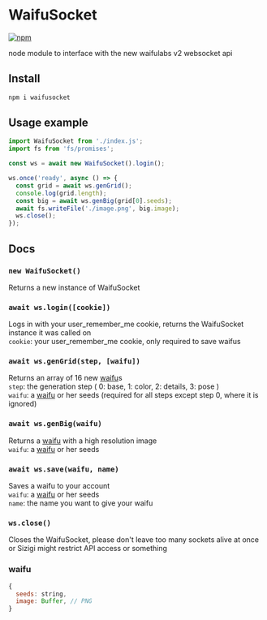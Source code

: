 # WaifuSocket
[![npm](https://img.shields.io/npm/v/waifusocket?style=flat-square)](https://npmjs.com/package/waifusocket)

node module to interface with the new waifulabs v2 websocket api

## Install
```sh
npm i waifusocket
```

## Usage example
```js
import WaifuSocket from './index.js';
import fs from 'fs/promises';

const ws = await new WaifuSocket().login();

ws.once('ready', async () => {
  const grid = await ws.genGrid();
  console.log(grid.length);
  const big = await ws.genBig(grid[0].seeds);
  await fs.writeFile('./image.png', big.image);
  ws.close();
});
```

## Docs
### `new WaifuSocket()`
Returns a new instance of WaifuSocket

### `await ws.login([cookie])`
Logs in with your user_remember_me cookie, returns the WaifuSocket instance it was called on\
`cookie`: your user_remember_me cookie, only required to save waifus

### `await ws.genGrid(step, [waifu])`
Returns an array of 16 new [waifu]s\
`step`: the generation step
( 0: base, 1: color, 2: details, 3: pose )\
`waifu`: a [waifu] or her seeds (required for all steps except step 0, where it is ignored)

### `await ws.genBig(waifu)`
Returns a [waifu] with a high resolution image\
`waifu`: a [waifu] or her seeds

### `await ws.save(waifu, name)`
Saves a waifu to your account\
`waifu`: a [waifu] or her seeds\
`name`: the name you want to give your waifu

### `ws.close()`
Closes the WaifuSocket, please don't leave too many sockets alive at once or Sizigi might restrict API access or something

[waifu]: #waifu
### waifu
```js
{
  seeds: string,
  image: Buffer, // PNG
}
```